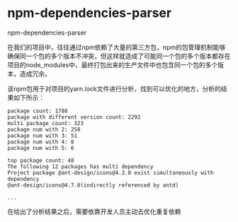# npm-dependencies-parser
npm-dependencies-parser

在我们的项目中，往往通过npm依赖了大量的第三方包，npm的包管理机制能够确保同一个包的多个版本不冲突，但这样就造成了可能同一个包的多个版本都存在项目的node_modules中，最终打包出来的生产文件中也包含同一个包的多个版本，造成冗余。

该npm包用于对项目的yarn.lock文件进行分析，找到可以优化的地方，分析的结果如下所示：

```
package count: 1788
package with different version count: 2292
multi package count: 323
package num with 2: 258
package num with 3: 51
package num with 4: 8
package num with 5: 6

top package count: 48
The following 12 packages has multi dependency
Project package @ant-design/icons@4.3.0 exist simultaneously with dependency
@ant-design/icons@4.7.0(indirectly referenced by antd)

...
```

在给出了分析结果之后，需要依靠开发人员主动去优化重复依赖
